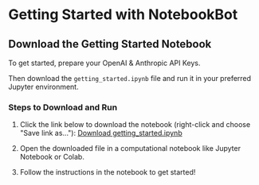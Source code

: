 # Getting Started with NotebookBot

## Download the Getting Started Notebook

To get started, prepare your OpenAI & Anthropic API Keys.

Then download the `getting_started.ipynb` file and run it in your preferred Jupyter environment.

### Steps to Download and Run

1. Click the link below to download the notebook (right-click and choose "Save link as..."):
   [Download getting_started.ipynb](https://raw.githubusercontent.com/FractalHabits/notebookbot/main/getting_started.ipynb)
   
3. Open the downloaded file in a computational notebook like Jupyter Notebook or Colab.

4. Follow the instructions in the notebook to get started!
